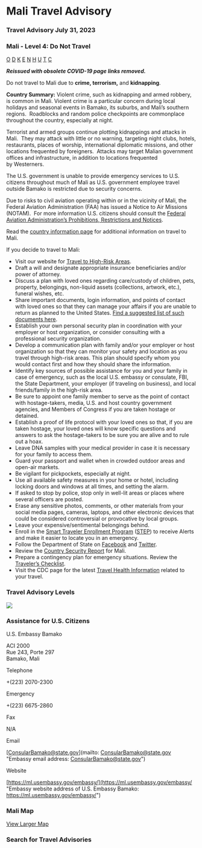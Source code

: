 # Mali Travel Advisory

### Travel Advisory July 31, 2023

### Mali - Level 4: Do Not Travel

[O](javascript:void(0); "Tool Tip: Other")
[D](javascript:void(0); "Tool Tip: Wrongful Detention")
[K](javascript:void(0); "Tool Tip: Kidnap and Hostage")
[E](javascript:void(0); "Tool Tip: Event")
[N](javascript:void(0); "Tool Tip: Disaster")
[H](javascript:void(0); "Tool Tip: Health")
[U](javascript:void(0); "Tool Tip: Civil Unrest")
[T](javascript:void(0); "Tool Tip: Terrorism")
[C](javascript:void(0); "Tool Tip: Crimes")

***Reissued with obsolete COVID-19 page links removed.***

Do not travel to Mali due to **crime, terrorism,** and **kidnapping**.

**Country Summary:** Violent crime, such as kidnapping and armed robbery, is common in Mali. Violent crime is a particular concern during local holidays and seasonal events in Bamako, its suburbs, and Mali’s southern regions.  Roadblocks and random police checkpoints are commonplace throughout the country, especially at night.

Terrorist and armed groups continue plotting kidnappings and attacks in Mali.  They may attack with little or no warning, targeting night clubs, hotels, restaurants, places of worship, international diplomatic missions, and other locations frequented by foreigners.  Attacks may target Malian government offices and infrastructure, in addition to locations frequented by Westerners.

The U.S. government is unable to provide emergency services to U.S. citizens throughout much of Mali as U.S. government employee travel outside Bamako is restricted due to security concerns.

Due to risks to civil aviation operating within or in the vicinity of Mali, the Federal Aviation Administration (FAA) has issued a Notice to Air Missions (NOTAM).  For more information U.S. citizens should consult the [Federal Aviation Administration’s Prohibitions, Restrictions and Notices](https://www.faa.gov/air_traffic/publications/us_restrictions/).

Read the [country information page](https://travel.state.gov/content/travel/en/international-travel/International-Travel-Country-Information-Pages/Mali.html) for additional information on travel to Mali.

If you decide to travel to Mali:

* Visit our website for [Travel to High-Risk Areas](https://travel.state.gov/content/passports/en/go/TraveltoHighRiskAreas.html).
* Draft a will and designate appropriate insurance beneficiaries and/or power of attorney.
* Discuss a plan with loved ones regarding care/custody of children, pets, property, belongings, non-liquid assets (collections, artwork, etc.), funeral wishes, etc.
* Share important documents, login information, and points of contact with loved ones so that they can manage your affairs if you are unable to return as planned to the United States. [Find a suggested list of such documents here](https://travel.state.gov/content/travel/en/international-travel/before-you-go/travelers-checklist.html/).
* Establish your own personal security plan in coordination with your employer or host organization, or consider consulting with a professional security organization.
* Develop a communication plan with family and/or your employer or host organization so that they can monitor your safety and location as you travel through high-risk areas. This plan should specify whom you would contact first and how they should share the information.
* Identify key sources of possible assistance for you and your family in case of emergency, such as the local U.S. embassy or consulate, FBI, the State Department, your employer (if traveling on business), and local friends/family in the high-risk area.
* Be sure to appoint one family member to serve as the point of contact with hostage-takers, media, U.S. and host country government agencies, and Members of Congress if you are taken hostage or detained.
* Establish a proof of life protocol with your loved ones so that, if you are taken hostage, your loved ones will know specific questions and answers to ask the hostage-takers to be sure you are alive and to rule out a hoax.
* Leave DNA samples with your medical provider in case it is necessary for your family to access them.
* Guard your passport and wallet when in crowded outdoor areas and open-air markets.
* Be vigilant for pickpockets, especially at night.
* Use all available safety measures in your home or hotel, including locking doors and windows at all times, and setting the alarm.
* If asked to stop by police, stop only in well-lit areas or places where several officers are posted.
* Erase any sensitive photos, comments, or other materials from your social media pages, cameras, laptops, and other electronic devices that could be considered controversial or provocative by local groups.
* Leave your expensive/sentimental belongings behind.
* Enroll in the [Smart Traveler Enrollment Program](http://step.state.gov/) ([STEP](http://step.state.gov/)) to receive Alerts and make it easier to locate you in an emergency.
* Follow the Department of State on [Facebook](https://www.facebook.com/travelgov/) and [Twitter](https://twitter.com/TravelGov).
* Review the [Country Security Report](https://www.osac.gov/Content/Browse/Report?subContentTypes=Country%20Security%20Report) for Mali.
* Prepare a contingency plan for emergency situations. Review the [Traveler’s Checklist](https://travel.state.gov/content/passporhttps:/travel.state.gov/content/passports/en/go/checklist.htmlts/en/go/checklist.html).
* Visit the CDC page for the latest [Travel Health Information](https://wwwnc.cdc.gov/travel/destinations/list) related to your travel.

### Travel Advisory Levels

[![](/content/dam/NEWTravelAssets/images/travel-levelv2.svg)](/content/travel/en/international-travel/before-you-go/about-our-new-products.html "Travel Advisory Levels")

### Assistance for U.S. Citizens

U.S. Embassy Bamako

ACI 2000  
Rue 243, Porte 297  
Bamako, Mali

Telephone

+(223) 2070-2300

Emergency

+(223) 6675-2860

Fax

N/A

Email

[ConsularBamako@state.gov](mailto: ConsularBamako@state.gov "Embassy email address: ConsularBamako@state.gov")

Website

[https://ml.usembassy.gov/embassy/](https://ml.usembassy.gov/embassy/ "Embassy website address of U.S. Embassy Bamako: https://ml.usembassy.gov/embassy/")

### Mali Map

[View Larger Map](https://travelmaps.state.gov/TSGMap/?extent=-15.841653998,11.907573733,10.754707523,25.102167087 "Map of Mali")



### Search for Travel Advisories